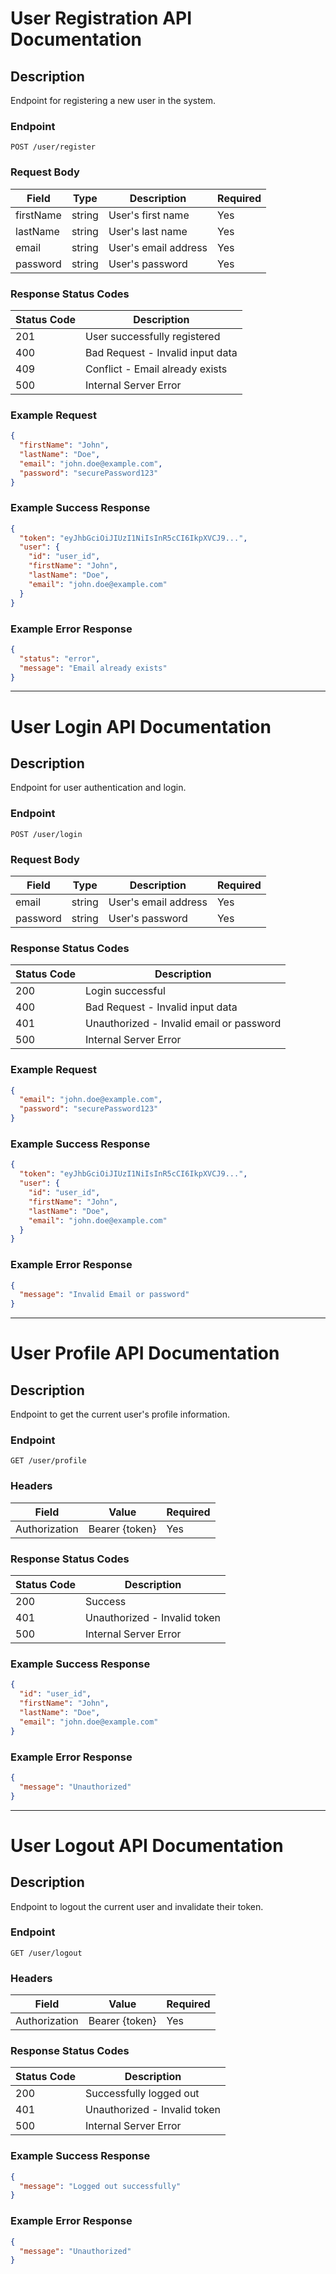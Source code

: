 # User Registration API Documentation

## Description

Endpoint for registering a new user in the system.

### Endpoint

```
POST /user/register
```

### Request Body

| Field     | Type   | Description          | Required |
| --------- | ------ | -------------------- | -------- |
| firstName | string | User's first name    | Yes      |
| lastName  | string | User's last name     | Yes      |
| email     | string | User's email address | Yes      |
| password  | string | User's password      | Yes      |

### Response Status Codes

| Status Code | Description                      |
| ----------- | -------------------------------- |
| 201         | User successfully registered     |
| 400         | Bad Request - Invalid input data |
| 409         | Conflict - Email already exists  |
| 500         | Internal Server Error            |

### Example Request

```json
{
  "firstName": "John",
  "lastName": "Doe",
  "email": "john.doe@example.com",
  "password": "securePassword123"
}
```

### Example Success Response

```json
{
  "token": "eyJhbGciOiJIUzI1NiIsInR5cCI6IkpXVCJ9...",
  "user": {
    "id": "user_id",
    "firstName": "John",
    "lastName": "Doe",
    "email": "john.doe@example.com"
  }
}
```

### Example Error Response

```json
{
  "status": "error",
  "message": "Email already exists"
}
``` 

---

# User Login API Documentation

## Description
Endpoint for user authentication and login.

### Endpoint
```
POST /user/login
```

### Request Body
| Field     | Type   | Description          | Required |
|-----------|--------|----------------------|----------|
| email     | string | User's email address | Yes      |
| password  | string | User's password      | Yes      |

### Response Status Codes
| Status Code | Description                             |
|-------------|-----------------------------------------|
| 200         | Login successful                        |
| 400         | Bad Request - Invalid input data        |
| 401         | Unauthorized - Invalid email or password |
| 500         | Internal Server Error                   |

### Example Request
```json
{
  "email": "john.doe@example.com",
  "password": "securePassword123"
}
```

### Example Success Response
```json
{
  "token": "eyJhbGciOiJIUzI1NiIsInR5cCI6IkpXVCJ9...",
  "user": {
    "id": "user_id",
    "firstName": "John",
    "lastName": "Doe",
    "email": "john.doe@example.com"
  }
}
```

### Example Error Response
```json
{
  "message": "Invalid Email or password"
}
```

---

# User Profile API Documentation

## Description
Endpoint to get the current user's profile information.

### Endpoint
```
GET /user/profile
```

### Headers
| Field          | Value                            | Required |
|----------------|----------------------------------|----------|
| Authorization  | Bearer {token}                   | Yes      |

### Response Status Codes
| Status Code | Description                      |
|-------------|----------------------------------|
| 200         | Success                          |
| 401         | Unauthorized - Invalid token     |
| 500         | Internal Server Error            |

### Example Success Response
```json
{
  "id": "user_id",
  "firstName": "John",
  "lastName": "Doe",
  "email": "john.doe@example.com"
}
```

### Example Error Response
```json
{
  "message": "Unauthorized"
}
```

---

# User Logout API Documentation

## Description
Endpoint to logout the current user and invalidate their token.

### Endpoint
```
GET /user/logout
```

### Headers
| Field          | Value                            | Required |
|----------------|----------------------------------|----------|
| Authorization  | Bearer {token}                   | Yes      |

### Response Status Codes
| Status Code | Description                      |
|-------------|----------------------------------|
| 200         | Successfully logged out          |
| 401         | Unauthorized - Invalid token     |
| 500         | Internal Server Error            |

### Example Success Response
```json
{
  "message": "Logged out successfully"
}
```

### Example Error Response
```json
{
  "message": "Unauthorized"
}
```

